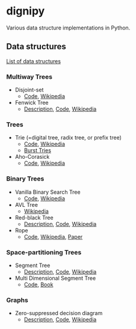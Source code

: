 # dignipy
Various data structure implementations in Python.

## Data structures
[List of data structures](https://en.wikipedia.org/wiki/List_of_data_structures)

### Multiway Trees

- Disjoint-set
  - [Code](./multiwayTree/disjointSet.py), [Wikipedia](https://en.wikipedia.org/wiki/Disjoint-set_data_structure)
- Fenwick Tree
  - [Description](./descriptions/FenwickTree.md), [Code](./multiwayTree/fenwickTree.py), [Wikipedia](https://en.wikipedia.org/wiki/Fenwick_tree)

### Trees

- Trie (=digital tree, radix tree, or prefix tree)
  - [Code](Trie/trie.py), [Wikipedia](https://en.wikipedia.org/wiki/Trie)
  - [Burst Tries](http://www.lindstaedt.com.br/estruturas/bursttries.pdf)
- Aho-Corasick
  - [Code](Trie/ahocorasick.py), [Wikipedia](https://en.wikipedia.org/wiki/Aho%E2%80%93Corasick_algorithm)
  
### Binary Trees

- Vanilla Binary Search Tree
  - [Code](./binaryTree/BST.py), [Wikipedia](https://en.wikipedia.org/wiki/Binary_search_tree)
- AVL Tree
  - [Wikipedia](https://en.wikipedia.org/wiki/AVL_tree)
- Red-black Tree
  - [Description](./descriptions/RedBlackTree.md), [Code](./binaryTree/redBlackTree.py), [Wikipedia](https://en.wikipedia.org/wiki/Red%E2%80%93black_tree)
- Rope
  - [Code](./binaryTree/rope.py), [Wikipedia](https://en.wikipedia.org/wiki/Rope_%28data_structure%29), [Paper](https://www.cs.rit.edu/usr/local/pub/jeh/courses/QUARTERS/FP/Labs/CedarRope/rope-paper.pdf)

### Space-partitioning Trees

- Segment Tree
  - [Description](./descriptions/segmentTree.md), [Code](./spacePartitioningTree/segmentTree.py), [Wikipedia](https://en.wikipedia.org/wiki/Segment_tree)
- Multi Dimensional Segment Tree
  - [Code](./spacePartitioningTree/nDimSegmentTree.py), [Book](https://books.google.co.kr/books?id=b1INPTC3w_QC&pg=PA17&lpg=PA17&dq=multi-level+segment+tree+implementation&source=bl&ots=dCilji4VfN&sig=wF6bBKAD5kRSDVrgADbhd_JtslU&hl=en&sa=X&ei=EVBeUbn2LYO70gHwoYDwBQ&redir_esc=y#v=onepage&q&f=false)

### Graphs

- Zero-suppressed decision diagram
  -  [Description](./descriptions/ZDD.md), [Code](./graph/ZDD.py), [Wikipedia](https://en.wikipedia.org/wiki/Zero-suppressed_decision_diagram)
